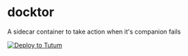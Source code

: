 # docktor

A sidecar container to take action when it's companion fails

[![Deploy to Tutum](https://s.tutum.co/deploy-to-tutum.svg)](https://dashboard.tutum.co/stack/deploy/)


